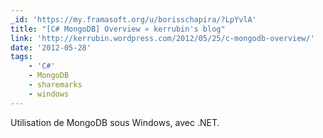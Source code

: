 ```yaml
---
_id: 'https://my.framasoft.org/u/borisschapira/?LpYvlA'
title: "[C# MongoDB] Overview « kerrubin's blog"
link: 'http://kerrubin.wordpress.com/2012/05/25/c-mongodb-overview/'
date: '2012-05-28'
tags:
    - 'C#'
    - MongoDB
    - sharemarks
    - windows
---
```


<div class="markdown"><p>Utilisation de MongoDB sous Windows, avec .NET.
</p></div>
